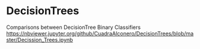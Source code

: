 # DecisionTrees
Comparisons between DecisionTree Binary Classifiers
https://nbviewer.jupyter.org/github/CuadraAlconero/DecisionTrees/blob/master/Decission_Trees.ipynb
